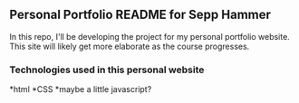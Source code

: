 ## Personal Portfolio README for Sepp Hammer

In this repo, I'll be developing the project for my personal portfolio website. This site will likely get more elaborate as the course progresses.

### Technologies used in this personal website

*html
*CSS
*maybe a little javascript?
